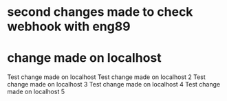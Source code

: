 # second changes made to check webhook with eng89
# change made on localhost 

Test change made on localhost
Test change made on localhost 2
Test change made on localhost 3
Test change made on localhost 4
Test change made on localhost 5